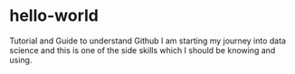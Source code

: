 # hello-world
Tutorial and Guide to understand Github
I am starting my journey into data science and this is one of the 
side skills which I should be knowing and using.
